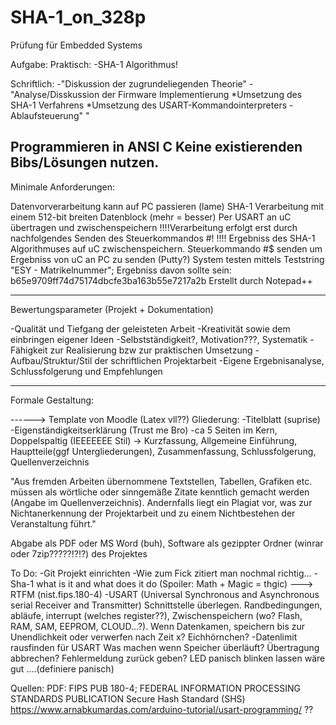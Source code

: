 # SHA-1_on_328p
Prüfung für Embedded Systems

Aufgabe: 
Praktisch:
-SHA-1 Algorithmus!

Schriftlich:
-"Diskussion der zugrundeliegenden Theorie"
-"Analyse/Disskussion der Firmware Implementierung
	*Umsetzung des SHA-1 Verfahrens
	*Umsetzung des USART-Kommandointerpreters - Ablaufsteuerung"
"

Programmieren in ANSI C
Keine existierenden Bibs/Lösungen nutzen.
-------------------------------------------------------------------------

Minimale Anforderungen:

Datenvorverarbeitung kann auf PC passieren (lame)
SHA-1 Verarbeitung mit einem 512-bit breiten Datenblock (mehr = besser)
Per USART an uC übertragen und zwischenspeichern
!!!!Verarbeitung erfolgt erst durch nachfolgendes Senden des Steuerkommandos #!  !!!!
Ergebniss des SHA-1 Algorithmuses auf uC zwischenspeichern.
Steuerkommando #$ senden um Ergebniss von uC an PC zu senden (Putty?)
System testen mittels Teststring "ESY - Matrikelnummer"; Ergebniss davon sollte sein: 
b65e9709ff74d75174dbcfe3ba163b55e7217a2b
Erstellt durch Notepad++

-------------------------------------------------------------------------

Bewertungsparameter (Projekt + Dokumentation)

-Qualität und Tiefgang der geleisteten Arbeit
-Kreativität sowie dem einbringen eigener Ideen
-Selbstständigkeit?, Motivation???, Systematik
-Fähigkeit zur Realisierung bzw zur praktischen Umsetzung
-Aufbau/Struktur/Stil der schriftlichen Projektarbeit
-Eigene Ergebnisanalyse, Schlussfolgerung und Empfehlungen

-------------------------------------------------------------------------

Formale Gestaltung:

------> Template von Moodle (Latex vll??)
Gliederung:
	-Titelblatt (suprise)
	-Eigenständigkeitserklärung (Trust me Bro)
	-ca 5 Seiten im Kern, Doppelspaltig (IEEEEEEE Stil)
	-> Kurzfassung, Allgemeine Einführung, Hauptteile(ggf Untergliederungen), Zusammenfassung, Schlussfolgerung,  Quellenverzeichnis

"Aus fremden Arbeiten übernommene Textstellen, Tabellen, Grafiken etc. müssen als wörtliche oder
sinngemäße Zitate kenntlich gemacht werden (Angabe im Quellenverzeichnis). Andernfalls liegt ein Plagiat
vor, was zur Nichtanerkennung der Projektarbeit und zu einem Nichtbestehen der Veranstaltung führt."

Abgabe als PDF oder MS Word (buh), Software als gezippter Ordner (winrar oder 7zip?????!?!?) des Projektes


To Do:
-Git Projekt einrichten 
-Wie zum Fick zitiert man nochmal richtig...
-Sha-1 what is it and what does it do (Spoiler: Math + Magic = thgic) ---> RTFM (nist.fips.180-4)
-USART (Universal Synchronous and Asynchronous serial Receiver and Transmitter) Schnittstelle überlegen. 
	Randbedingungen, 
	abläufe, 
	interrupt (welches register??), 
	Zwischenspeichern (wo? Flash, RAM, SAM, EEPROM, CLOUD...?). 
	Wenn Datenkamen, speichern bis zur Unendlichkeit oder verwerfen nach Zeit x?
	Eichhörnchen?
-Datenlimit rausfinden für USART
	Was machen wenn Speicher überläuft? Übertragung abbrechen? Fehlermeldung zurück geben? LED panisch blinken lassen wäre gut ....(definiere panisch)
	












Quellen:
PDF: FIPS PUB 180-4; FEDERAL INFORMATION PROCESSING STANDARDS PUBLICATION Secure Hash Standard (SHS)
https://www.arnabkumardas.com/arduino-tutorial/usart-programming/ ??

